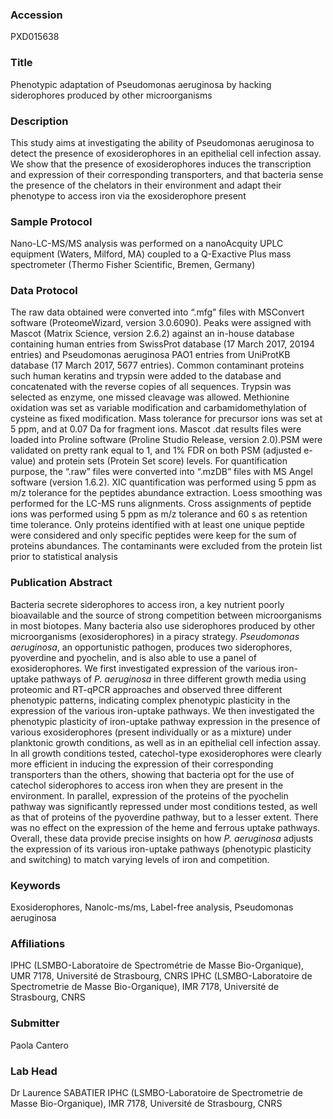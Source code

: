 ### Accession
PXD015638

### Title
Phenotypic adaptation of Pseudomonas aeruginosa by hacking siderophores produced by other microorganisms

### Description
This study aims at investigating the ability of Pseudomonas aeruginosa to detect the presence of exosiderophores in an epithelial cell infection assay. We show that the presence of exosiderophores induces the transcription and expression of their corresponding transporters, and that bacteria sense the presence of the chelators in their environment and adapt their phenotype to access iron via the exosiderophore present

### Sample Protocol
Nano-LC-MS/MS analysis was performed on a nanoAcquity UPLC equipment (Waters, Milford, MA) coupled to a Q-Exactive Plus mass spectrometer (Thermo Fisher Scientific, Bremen, Germany)

### Data Protocol
The raw data obtained were converted into “.mfg” files with MSConvert software (ProteomeWizard, version 3.0.6090). Peaks were assigned with Mascot (Matrix Science, version 2.6.2) against an in-house database containing human entries from SwissProt database (17 March 2017, 20194 entries) and Pseudomonas aeruginosa PAO1 entries from UniProtKB database (17 March 2017, 5677 entries). Common contaminant proteins such human keratins and trypsin were added to the database and concatenated with the reverse copies of all sequences. Trypsin was selected as enzyme, one missed cleavage was allowed. Methionine oxidation was set as variable modification and carbamidomethylation of cysteine as fixed modification. Mass tolerance for precursor ions was set at 5 ppm, and at 0.07 Da for fragment ions. Mascot .dat results files were loaded into Proline software (Proline Studio Release, version 2.0).PSM were validated on pretty rank equal to 1, and 1% FDR on both PSM (adjusted e-value) and protein sets (Protein Set score) levels. For quantification purpose, the “.raw” files were converted into “.mzDB” files with MS Angel software (version 1.6.2). XIC quantification was performed using 5 ppm as m/z tolerance for the peptides abundance extraction. Loess smoothing was performed for the LC-MS runs alignments. Cross assignments of peptide ions was performed using 5 ppm as m/z tolerance and 60 s as retention time tolerance. Only proteins identified with at least one unique peptide were considered and only specific peptides were keep for the sum of proteins abundances. The contaminants were excluded from the protein list prior to statistical analysis

### Publication Abstract
Bacteria secrete siderophores to access iron, a key nutrient poorly bioavailable and the source of strong competition between microorganisms in most biotopes. Many bacteria also use siderophores produced by other microorganisms (exosiderophores) in a piracy strategy. <i>Pseudomonas aeruginosa</i>, an opportunistic pathogen, produces two siderophores, pyoverdine and pyochelin, and is also able to use a panel of exosiderophores. We first investigated expression of the various iron-uptake pathways of <i>P. aeruginosa</i> in three different growth media using proteomic and RT-qPCR approaches and observed three different phenotypic patterns, indicating complex phenotypic plasticity in the expression of the various iron-uptake pathways. We then investigated the phenotypic plasticity of iron-uptake pathway expression in the presence of various exosiderophores (present individually or as a mixture) under planktonic growth conditions, as well as in an epithelial cell infection assay. In all growth conditions tested, catechol-type exosiderophores were clearly more efficient in inducing the expression of their corresponding transporters than the others, showing that bacteria opt for the use of catechol siderophores to access iron when they are present in the environment. In parallel, expression of the proteins of the pyochelin pathway was significantly repressed under most conditions tested, as well as that of proteins of the pyoverdine pathway, but to a lesser extent. There was no effect on the expression of the heme and ferrous uptake pathways. Overall, these data provide precise insights on how <i>P. aeruginosa</i> adjusts the expression of its various iron-uptake pathways (phenotypic plasticity and switching) to match varying levels of iron and competition.

### Keywords
Exosiderophores, Nanolc-ms/ms, Label-free analysis, Pseudomonas aeruginosa

### Affiliations
IPHC (LSMBO-Laboratoire de Spectrométrie de Masse Bio-Organique), UMR 7178, Université de Strasbourg, CNRS
IPHC (LSMBO-Laboratoire de Spectrometrie de Masse Bio-Organique), IMR 7178, Université de Strasbourg, CNRS

### Submitter
Paola Cantero

### Lab Head
Dr Laurence SABATIER
IPHC (LSMBO-Laboratoire de Spectrometrie de Masse Bio-Organique), IMR 7178, Université de Strasbourg, CNRS


